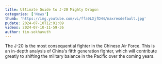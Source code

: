 ```yaml
---
title: Ultimate Guide to J-20 Mighty Dragon
categories: ['News']
thumb: 'https://img.youtube.com/vi/ffa9LXjfDH4/maxresdefault.jpg'
pudate: 2024-07-10T12:01:09
videos: 2024-07-10-11-59-36
author: tin-sokhavuth
---
```

The J-20 is the most consequential fighter in the Chinese Air Force. This is an in-depth analysis of China's fifth generation fighter, which will contribute greatly to shifting the military balance in the Pacific over the coming years.